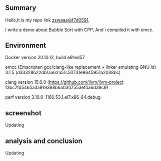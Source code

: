 # 

## **Summary**

Hello,It is my repo link [zswaaa@f7d0591](https://github.com/zswaaa/WasmEdge/tree/master/mentorship),  

I write a demo about Bubble Sort with CPP, And i compiled it with emcc. 

## **Environment**

Docker version 20.10.12, build e91ed57

emcc (Emscripten gcc/clang-like replacement + linker emulating GNU ld) 3.1.5 (d33328b22db1aa62a51c50731e9645951a2038bc)

clang version 15.0.0 (https://github.com/llvm/llvm-project f3bc7fd5465a3a919388b6a0307553ef4a6d39c9)

perf version 3.10.0-1160.53.1.el7.x86_64.debug

## **screenshot**

Updating

## **analysis and conclusion**

Updating

